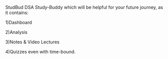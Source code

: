 StudBud
DSA Study-Buddy which will be helpful for your future journey, as it contains:

1)Dashboard

2)Analysis

3)Notes & Video Lectures

4)Quizzes even with time-bound.
